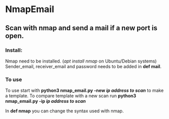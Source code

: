 # NmapEmail

## Scan with nmap and send a mail if a new port is open.

### Install:
Nmap need to be installed. (*apt install nmap* on Ubuntu/Debian systems)
Sender_email, receiver_email and password needs to be added in **def mail**.

### To use
To use start with **python3 nmap_email.py -new *ip address to scan*** to make a template.
To compare template with a new scan run **python3 nmap_email.py -ip *ip address to scan***

In **def nmap** you can change the syntax used with nmap.
